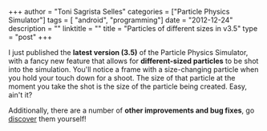 +++
author = "Toni Sagrista Selles"
categories = ["Particle Physics Simulator"]
tags = [ "android", "programming"]
date = "2012-12-24"
description = ""
linktitle = ""
title = "Particles of different sizes in v3.5"
type = "post"
+++

I just published the **latest version (3.5)** of the Particle Physics Simulator, with a fancy new feature that allows for **different-sized particles** to be shot into the simulation. You'll notice a frame with a size-changing particle when you hold your touch down for a shoot. The size of that particle at the moment you take the shot is the size of the particle being created. Easy, ain't it?

<!--more-->

Additionally, there are a number of **other improvements and bug fixes**, go [discover](https://play.google.com/store/apps/details?id=com.tss.android) them yourself!

